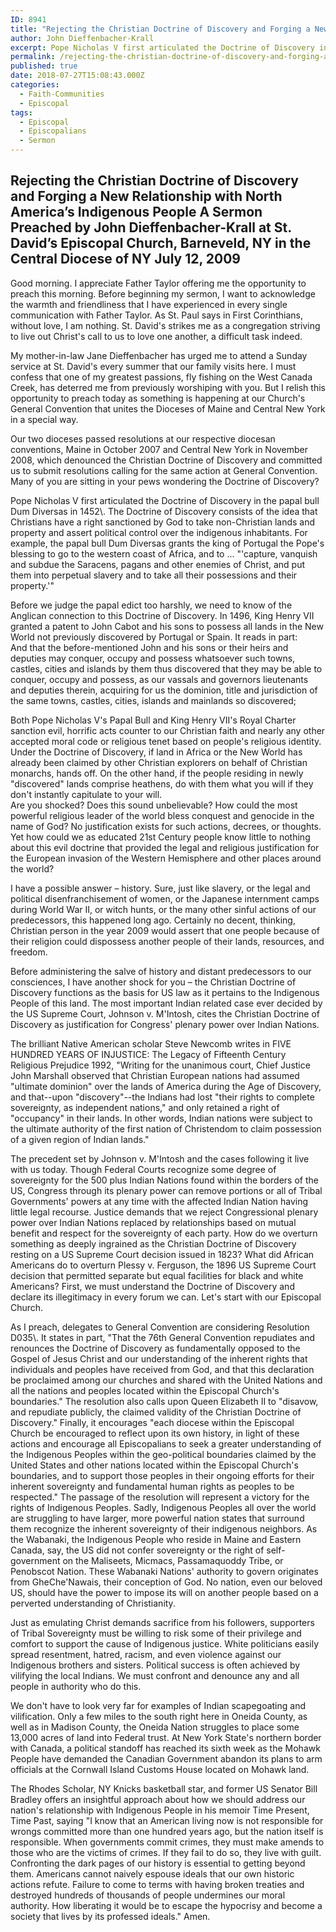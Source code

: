 ```yaml
---
ID: 8941
title: "Rejecting the Christian Doctrine of Discovery and Forging a New Relationship with North America’s Indigenous People"
author: John Dieffenbacher-Krall
excerpt: Pope Nicholas V first articulated the Doctrine of Discovery in the papal bull Dum Diversas in 1452. The Doctrine of Discovery consists of the idea that Christians have a right sanctioned by God to take non-Christian lands and property and assert political control over the indigenous inhabitants.
permalink: /rejecting-the-christian-doctrine-of-discovery-and-forging-a-new-relationship-with-north-americas-indigenous-people/
published: true
date: 2018-07-27T15:08:43.000Z
categories:
  - Faith-Communities
  - Episcopal
tags:
  - Episcopal
  - Episcopalians
  - Sermon
---
```

## **Rejecting the Christian Doctrine of Discovery and Forging a New Relationship with North America’s Indigenous People A Sermon Preached by John Dieffenbacher-Krall at St. David’s Episcopal Church, Barneveld, NY in the Central Diocese of NY July 12, 2009**



Good morning. I appreciate Father Taylor offering me the opportunity to preach this morning. Before beginning my sermon, I want to acknowledge the warmth and friendliness that I have experienced in every single communication with Father Taylor. As St. Paul says in First Corinthians, without love, I am nothing. St. David's strikes me as a congregation striving to live out Christ's call to us to love one another, a difficult task indeed.  

My mother-in-law Jane Dieffenbacher has urged me to attend a Sunday service at St. David's every summer that our family visits here. I must confess that one of my greatest passions, fly fishing on the West Canada Creek, has deterred me from previously worshiping with you. But I relish this opportunity to preach today as something is happening at our Church's General Convention that unites the Dioceses of Maine and Central New York in a special way.  

Our two dioceses passed resolutions at our respective diocesan conventions, Maine in October 2007 and Central New York in November 2008, which denounced the Christian Doctrine of Discovery and committed us to submit resolutions calling for the same action at General Convention. Many of you are sitting in your pews wondering the Doctrine of Discovery?  


Pope Nicholas V first articulated the Doctrine of Discovery in the papal bull Dum Diversas in 1452\\. The Doctrine of Discovery consists of the idea that Christians have a right sanctioned by God to take non-Christian lands and property and assert political control over the indigenous inhabitants. For example, the papal bull Dum Diversas grants the king of Portugal the Pope's blessing to go to the western coast of Africa, and to ... "'capture, vanquish and subdue the Saracens, pagans and other enemies of Christ, and put them into perpetual slavery and to take all their possessions and their property.'"  

Before we judge the papal edict too harshly, we need to know of the Anglican connection to this Doctrine of Discovery. In 1496, King Henry VII granted a patent to John Cabot and his sons to possess all lands in the New World not previously discovered by Portugal or Spain. It reads in part:  
And that the before-mentioned John and his sons or their heirs and deputies may conquer, occupy and possess whatsoever such towns, castles, cities and islands by them thus discovered that they may be able to conquer, occupy and possess, as our vassals and governors lieutenants and deputies therein, acquiring for us the dominion, title and jurisdiction of the same towns, castles, cities, islands and mainlands so discovered;  

Both Pope Nicholas V's Papal Bull and King Henry VII's Royal Charter sanction evil, horrific acts counter to our Christian faith and nearly any other accepted moral code or religious tenet based on people's religious identity. Under the Doctrine of Discovery, if land in Africa or the New World has already been claimed by other Christian explorers on behalf of Christian monarchs, hands off. On the other hand, if the people residing in newly "discovered" lands comprise heathens, do with them what you will if they don't instantly capitulate to your will.  
Are you shocked? Does this sound unbelievable? How could the most powerful religious leader of the world bless conquest and genocide in the name of God? No justification exists for such actions, decrees, or thoughts. Yet how could we as educated 21st Century people know little to nothing about this evil doctrine that provided the legal and religious justification for the European invasion of the Western Hemisphere and other places around the world?  

I have a possible answer – history. Sure, just like slavery, or the legal and political disenfranchisement of women, or the Japanese internment camps during World War II, or witch hunts, or the many other sinful actions of our predecessors, this happened long ago. Certainly no decent, thinking, Christian person in the year 2009 would assert that one people because of their religion could dispossess another people of their lands, resources, and freedom.

Before administering the salve of history and distant predecessors to our consciences, I have another shock for you – the Christian Doctrine of Discovery functions as the basis for US law as it pertains to the Indigenous People of this land. The most important Indian related case ever decided by the US Supreme Court, Johnson v. M'Intosh, cites the Christian Doctrine of Discovery as justification for Congress' plenary power over Indian Nations.  

The brilliant Native American scholar Steve Newcomb writes in FIVE HUNDRED YEARS OF INJUSTICE: The Legacy of Fifteenth Century Religious Prejudice 1992, "Writing for the unanimous court, Chief Justice John Marshall observed that Christian European nations had assumed "ultimate dominion" over the lands of America during the Age of Discovery, and that--upon "discovery"--the Indians had lost "their rights to complete sovereignty, as independent nations," and only retained a right of "occupancy" in their lands. In other words, Indian nations were subject to the ultimate authority of the first nation of Christendom to claim possession of a given region of Indian lands."  

The precedent set by Johnson v. M'Intosh and the cases following it live with us today. Though Federal Courts recognize some degree of sovereignty for the 500 plus Indian Nations found within the borders of the US, Congress through its plenary power can remove portions or all of Tribal Governments' powers at any time with the affected Indian Nation having little legal recourse. Justice demands that we reject Congressional plenary power over Indian Nations replaced by relationships based on mutual benefit and respect for the sovereignty of each party. How do we overturn something as deeply ingrained as the Christian Doctrine of Discovery resting on a US Supreme Court decision issued in 1823? What did African Americans do to overturn Plessy v. Ferguson, the 1896 US Supreme Court decision that permitted separate but equal facilities for black and white Americans? First, we must understand the Doctrine of Discovery and declare its illegitimacy in every forum we can. Let's start with our Episcopal Church.  

As I preach, delegates to General Convention are considering Resolution D035\\. It states in part, "That the 76th General Convention repudiates and renounces the Doctrine of Discovery as fundamentally opposed to the Gospel of Jesus Christ and our understanding of the inherent rights that individuals and peoples have received from God, and that this declaration be proclaimed among our churches and shared with the United Nations and all the nations and peoples located within the Episcopal Church's boundaries." The resolution also calls upon Queen Elizabeth II to "disavow, and repudiate publicly, the claimed validity of the Christian Doctrine of Discovery." Finally, it encourages "each diocese within the Episcopal Church be encouraged to reflect upon its own history, in light of these actions and encourage all Episcopalians to seek a greater understanding of the Indigenous Peoples within the geo-political boundaries claimed by the United States and other nations located within the Episcopal Church's boundaries, and to support those peoples in their ongoing efforts for their inherent sovereignty and fundamental human rights as peoples to be respected." The passage of the resolution will represent a victory for the rights of Indigenous Peoples. Sadly, Indigenous Peoples all over the world are struggling to have larger, more powerful nation states that surround them recognize the inherent sovereignty of their indigenous neighbors. As the Wabanaki, the Indigenous People who reside in Maine and Eastern Canada, say, the US did not confer sovereignty or the right of self-government on the Maliseets, Micmacs, Passamaquoddy Tribe, or Penobscot Nation. These Wabanaki Nations' authority to govern originates from GheChe'Nawais, their conception of God. No nation, even our beloved US, should have the power to impose its will on another people based on a perverted understanding of Christianity.  

Just as emulating Christ demands sacrifice from his followers, supporters of Tribal Sovereignty must be willing to risk some of their privilege and comfort to support the cause of Indigenous justice. White politicians easily spread resentment, hatred, racism, and even violence against our Indigenous brothers and sisters. Political success is often achieved by vilifying the local Indians. We must confront and denounce any and all people in authority who do this.  

We don't have to look very far for examples of Indian scapegoating and vilification. Only a few miles to the south right here in Oneida County, as well as in Madison County, the Oneida Nation struggles to place some 13,000 acres of land into Federal trust. At New York State's northern border with Canada, a political standoff has reached its sixth week as the Mohawk People have demanded the Canadian Government abandon its plans to arm officials at the Cornwall Island Customs House located on Mohawk land.  

The Rhodes Scholar, NY Knicks basketball star, and former US Senator Bill Bradley offers an insightful approach about how we should address our nation's relationship with Indigenous People in his memoir Time Present, Time Past, saying "I know that an American living now is not responsible for wrongs committed more than one hundred years ago, but the nation itself is responsible. When governments commit crimes, they must make amends to those who are the victims of crimes. If they fail to do so, they live with guilt. Confronting the dark pages of our history is essential to getting beyond them. Americans cannot naively espouse ideals that our own historic actions refute. Failure to come to terms with having broken treaties and destroyed hundreds of thousands of people undermines our moral authority. How liberating it would be to escape the hypocrisy and become a society that lives by its professed ideals." Amen.
